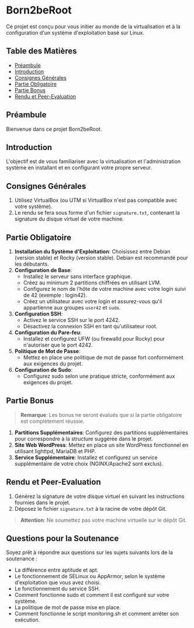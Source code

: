 # Born2beRoot

Ce projet est conçu pour vous initier au monde de la virtualisation et à la configuration d'un système d'exploitation basé sur Linux.

## Table des Matières

- [Préambule](#préambule)
- [Introduction](#introduction)
- [Consignes Générales](#consignes-générales)
- [Partie Obligatoire](#partie-obligatoire)
- [Partie Bonus](#partie-bonus)
- [Rendu et Peer-Evaluation](#rendu-et-peer-evaluation)

## Préambule

Bienvenue dans ce projet Born2beRoot. 

## Introduction

L'objectif est de vous familiariser avec la virtualisation et l'administration système en installant et en configurant votre propre serveur.

## Consignes Générales

1. Utilisez VirtualBox (ou UTM si VirtualBox n'est pas compatible avec votre système).
2. Le rendu se fera sous forme d'un fichier `signature.txt`, contenant la signature du disque virtuel de votre machine. 

## Partie Obligatoire

1. **Installation du Système d'Exploitation**: Choisissez entre Debian (version stable) et Rocky (version stable). Debian est recommandé pour les débutants.
2. **Configuration de Base**:
   - Installez le serveur sans interface graphique.
   - Créez au minimum 2 partitions chiffrées en utilisant LVM.
   - Configurez le nom de l’hôte de votre machine avec votre login suivi de 42 (exemple : login42).
   - Créez un utilisateur avec votre login et assurez-vous qu'il appartienne aux groupes `user42` et `sudo`.
3. **Configuration SSH**:
   - Activez le service SSH sur le port 4242.
   - Désactivez la connexion SSH en tant qu'utilisateur root.
4. **Configuration du Pare-feu**:
   - Installez et configurez UFW (ou firewalld pour Rocky) pour n'autoriser que le port 4242.
5. **Politique de Mot de Passe**:
   - Mettez en place une politique de mot de passe fort conformément aux exigences du projet.
6. **Configuration de Sudo**:
   - Configurez sudo selon une pratique stricte, conformément aux exigences du projet.

## Partie Bonus

> **Remarque**: Les bonus ne seront évalués que si la partie obligatoire est complètement réussie.

1. **Partitions Supplémentaires**: Configurez des partitions supplémentaires pour correspondre à la structure suggérée dans le projet.
2. **Site Web WordPress**: Mettez en place un site WordPress fonctionnel en utilisant lighttpd, MariaDB et PHP.
3. **Service Supplémentaire**: Installez et configurez un service supplémentaire de votre choix (NGINX/Apache2 sont exclus).

## Rendu et Peer-Evaluation

1. Générez la signature de votre disque virtuel en suivant les instructions fournies dans le projet.
2. Déposez le fichier `signature.txt` à la racine de votre dépôt Git.

> **Attention**: Ne soumettez pas votre machine virtuelle sur le dépôt Git.

## Questions pour la Soutenance

Soyez prêt à répondre aux questions sur les sujets suivants lors de la soutenance :

- La différence entre aptitude et apt.
- Le fonctionnement de SELinux ou AppArmor, selon le système d'exploitation que vous avez choisi.
- Le fonctionnement du service SSH.
- Comment fonctionne sudo et comment il est configuré sur votre système.
- La politique de mot de passe mise en place.
- Comment fonctionne le script monitoring.sh et comment arrêter son exécution.

